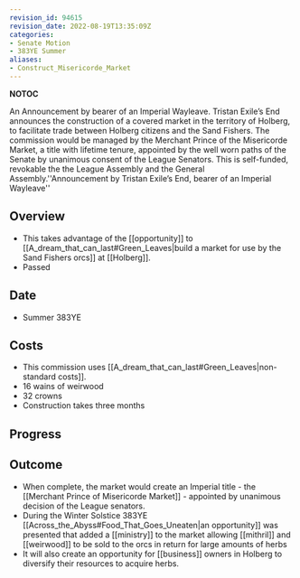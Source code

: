 ```yaml
---
revision_id: 94615
revision_date: 2022-08-19T13:35:09Z
categories:
- Senate Motion
- 383YE Summer
aliases:
- Construct_Misericorde_Market
---
```



__NOTOC__

An Announcement by bearer of an Imperial Wayleave. Tristan Exile’s End announces the construction of a covered market in the territory of Holberg, to facilitate trade between Holberg citizens and the Sand Fishers. The commission would be managed by the Merchant Prince of the Misericorde Market, a title with lifetime tenure, appointed by the well worn paths of the Senate by unanimous consent of the League Senators. This is self-funded, revokable the the League Assembly and the General Assembly.''Announcement by Tristan Exile’s End, bearer of an Imperial Wayleave''
## Overview
* This takes advantage of the [[opportunity]] to [[A_dream_that_can_last#Green_Leaves|build a market for use by the Sand Fishers orcs]] at [[Holberg]].
* Passed
## Date
* Summer 383YE
## Costs
* This commission uses [[A_dream_that_can_last#Green_Leaves|non-standard costs]].
* 16 wains of weirwood
* 32 crowns 
* Construction takes three months
## Progress

## Outcome
* When complete, the market would create an Imperial title - the [[Merchant Prince of Misericorde Market]] - appointed by unanimous decision of the League senators. 
* During the Winter Solstice 383YE [[Across_the_Abyss#Food_That_Goes_Uneaten|an opportunity]] was presented that added a [[ministry]] to the market allowing [[mithril]] and [[weirwood]] to be sold to the orcs in return for large amounts of herbs
* It will also create an opportunity for [[business]] owners in Holberg to diversify their resources to acquire herbs.